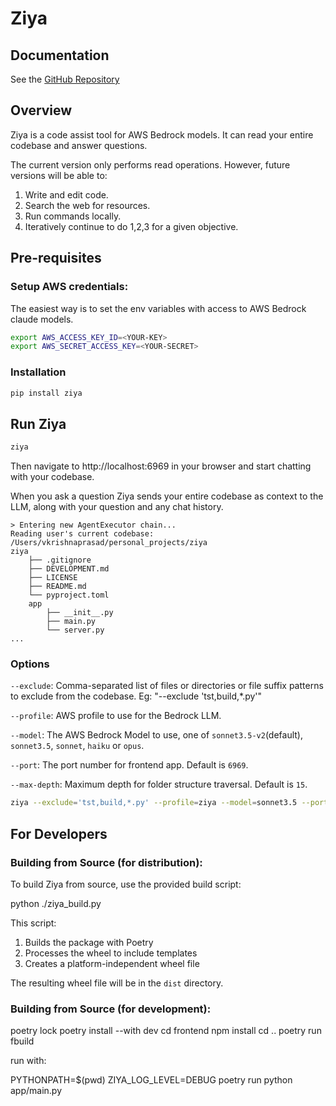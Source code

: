 # Ziya

## Documentation
See the [GitHub Repository](https://github.com/ziya-ai/ziya)

## Overview
Ziya is a code assist tool for AWS Bedrock models. It can read your entire codebase and answer questions.

The current version only performs read operations. However, future versions will be able to:

1. Write and edit code.
2. Search the web for resources.
3. Run commands locally.
4. Iteratively continue to do 1,2,3 for a given objective. 

## Pre-requisites
### Setup AWS credentials:
The easiest way is to set the env variables with access to AWS Bedrock claude models.

```bash
export AWS_ACCESS_KEY_ID=<YOUR-KEY>
export AWS_SECRET_ACCESS_KEY=<YOUR-SECRET>
```
### Installation

```bash
pip install ziya
```

## Run Ziya

```bash 
ziya
```
Then navigate to http://localhost:6969 in your browser and start chatting with your codebase. 

When you ask a question Ziya sends your entire codebase as context to the LLM, along with your question and any chat history.
```
> Entering new AgentExecutor chain...
Reading user's current codebase: /Users/vkrishnaprasad/personal_projects/ziya
ziya
    ├── .gitignore
    ├── DEVELOPMENT.md
    ├── LICENSE
    ├── README.md
    └── pyproject.toml
    app
        ├── __init__.py
        ├── main.py
        └── server.py
...
```

### Options

`--exclude`: Comma-separated list of files or directories or file suffix patterns to exclude from the codebase. Eg: "--exclude 'tst,build,*.py'"

`--profile`: AWS profile to use for the Bedrock LLM.

`--model`: The AWS Bedrock Model to use, one of `sonnet3.5-v2`(default), `sonnet3.5`, `sonnet`, `haiku` or `opus`.

`--port`: The port number for frontend app. Default is `6969`.

`--max-depth`: Maximum depth for folder structure traversal. Default is `15`.

```bash
ziya --exclude='tst,build,*.py' --profile=ziya --model=sonnet3.5 --port=8080
```

## For Developers

### Building from Source (for distribution):

To build Ziya from source, use the provided build script:

python ./ziya_build.py

This script:
1. Builds the package with Poetry
2. Processes the wheel to include templates
3. Creates a platform-independent wheel file

The resulting wheel file will be in the `dist` directory.

### Building from Source (for development):

poetry lock
poetry install --with dev
cd frontend
npm install
cd ..
poetry run fbuild

run with:

PYTHONPATH=$(pwd) ZIYA_LOG_LEVEL=DEBUG poetry run python app/main.py

